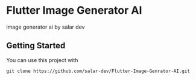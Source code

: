 # Flutter Image Generator AI

image generator ai by salar dev

## Getting Started

You can use this project with
```console
git clone https://github.com/salar-dev/Flutter-Image-Genrator-AI.git
```

